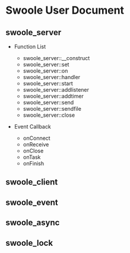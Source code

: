 Swoole User Document
====

swoole_server
----
* Function List
    * swoole_server::__construct
    * swoole_server::set
    * swoole_server::on
    * swoole_server::handler
    * swoole_server::start
    * swoole_server::addlistener
    * swoole_server::addtimer
    * swoole_server::send
    * swoole_server::sendfile
    * swoole_server::close

* Event Callback
    * onConnect
    * onReceive
    * onClose
    * onTask
    * onFinish


swoole_client
-----
swoole_event
-----
swoole_async
-----
swoole_lock
-----


